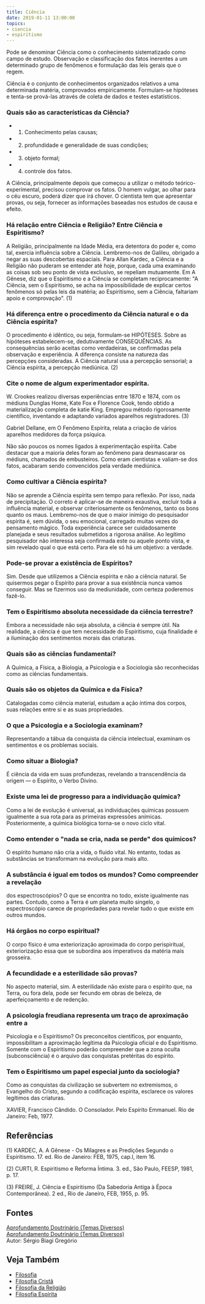 ```yaml
---
title: Ciência
date: 2019-01-11 13:00:00
topics: 
- ciencia
- espiritismo
---
```


Pode se denominar Ciência como o conhecimento sistematizado como campo de
estudo. Observação e classificação dos fatos inerentes a um determinado grupo de
fenômenos e formulação das leis gerais que o regem.

Ciência é o conjunto de conhecimentos organizados relativos a uma
determinada matéria, comprovados empiricamente. Formulam-se hipóteses e
tenta-se prová-las através de coleta de dados e testes estatísticos.

### Quais são as características da Ciência?
* 1) Conhecimento pelas causas; 
* 2) profundidade e generalidade de suas condições; 
* 3) objeto formal; 
* 4) controle dos fatos. 

A Ciência, principalmente depois que começou a utilizar o método
teórico-experimental, precisou comprovar os fatos. O homem vulgar, ao olhar para
o céu escuro, poderá dizer que irá chover. O cientista tem que apresentar
provas, ou seja, fornecer as informações baseadas nos estudos de causa e efeito.

### Há relação entre Ciência e Religião? Entre Ciência e Espiritismo?
A Religião, principalmente na Idade Média, era detentora do poder e,
como tal, exercia influência sobre a Ciência. Lembremo-nos de Galileu,
obrigado a negar as suas descobertas espaciais. Para Allan Kardec, a
Ciência e a Religião não puderam se entender até hoje, porque, cada uma
examinando as coisas sob seu ponto de vista exclusivo, se repeliam
mutuamente. Em A Gênese, diz que o Espiritismo e a Ciência se
completam reciprocamente: "A Ciência, sem o Espiritismo, se acha na
impossibilidade de explicar certos fenômenos só pelas leis da matéria;
ao Espiritismo, sem a Ciência, faltariam apoio e comprovação". (1)

### Há diferença entre o procedimento da Ciência natural e o da Ciência espírita?
O procedimento é idêntico, ou seja, formulam-se HIPÓTESES. Sobre as
hipóteses estabelecem-se, dedutivamente CONSEQUÊNCIAS. As consequências
serão aceitas como verdadeiras, se confirmadas pela observação e
experiência. A diferença consiste na natureza das percepções
consideradas. A Ciência natural usa a percepção sensorial; a Ciência
espírita, a percepção mediúnica. (2)

### Cite o nome de algum experimentador espírita.

W. Crookes realizou diversas experiências entre 1870 e 1874, com os
médiuns Dunglas Home, Kate Fox e Florence Cook, tendo obtido a
materialização completa de katie King. Empregou método rigorosamente
científico, inventando e adaptando variados aparelhos registradores. (3)

Gabriel Dellane, em O Fenômeno Espírita, relata a criação de vários
aparelhos medidores da força psíquica.

Não são poucos os nomes ligados à experimentação espírita. Cabe destacar
que a maioria deles foram ao fenômeno para desmascarar os médiuns,
chamados de embusteiros. Como eram cientistas e valiam-se dos fatos,
acabaram sendo convencidos pela verdade mediúnica.

### Como cultivar a Ciência espírita?
Não se aprende a Ciência espírita sem tempo para reflexão. Por isso,
nada de precipitação. O correto é aplicar-se de maneira exaustiva,
excluir toda a influência material, e observar criteriosamente os
fenômenos, tanto os bons quanto os maus. Lembremo-nos de que o maior
inimigo do pesquisador espírita é, sem dúvida, o seu emocional,
carregado muitas vezes do pensamento mágico. Toda experiência carece ser
cuidadosamente planejada e seus resultados submetidos a rigorosa
análise. Ao legítimo pesquisador não interessa seja confirmada este ou
aquele ponto vista, e sim revelado qual o que está certo. Para ele só há
um objetivo: a verdade.

### Pode-se provar a existência de Espíritos?
Sim. Desde que utilizemos a Ciência espírita e não a ciência natural. Se
quisermos pegar o Espírito para provar a sua existência nunca vamos
conseguir. Mas se fizermos uso da mediunidade, com certeza poderemos
fazê-lo.



### Tem o Espiritismo absoluta necessidade da ciência terrestre?
Embora a necessidade não seja absoluta, a ciência é sempre útil. Na
realidade, a ciência é que tem necessidade do Espiritismo, cuja
finalidade é a iluminação dos sentimentos morais das criaturas.

### Quais são as ciências fundamentai?
A Química, a Física, a Biologia, a Psicologia e a Sociologia são
reconhecidas como as ciências fundamentais.

### Quais são os objetos da Química e da Física?
Catalogadas como ciência material, estudam a ação íntima dos corpos,
suas relações entre si e as suas propriedades.

### O que a Psicologia e a Sociologia examinam?
Representando a tábua da conquista da ciência intelectual, examinam os
sentimentos e os problemas sociais.

### Como situar a Biologia?
É ciência da vida em suas profundezas, revelando a transcendência da
origem — o Espírito, o Verbo Divino.

### Existe uma lei de progresso para a individuação química?
Como a lei de evolução é universal, as individuações químicas possuem
igualmente a sua rota para as primeiras expressões anímicas.
Posteriormente, a química biológica torna-se o novo ciclo vital.

### Como entender o "nada se cria, nada se perde" dos químicos?
O espírito humano não cria a vida, o fluido vital. No entanto, todas as
substâncias se transformam na evolução para mais alto.

### A substância é igual em todos os mundos? Como compreender a revelação
dos espectroscópios?
O que se encontra no todo, existe igualmente nas partes. Contudo, como a
Terra é um planeta muito singelo, o espectroscópio carece de
propriedades para revelar tudo o que existe em outros mundos.

### Há órgãos no corpo espiritual?
O corpo físico é uma exteriorização aproximada do corpo perispiritual,
exteriorização essa que se subordina aos imperativos da matéria mais
grosseira.

### A fecundidade e a esterilidade são provas?
No aspecto material, sim. A esterilidade não existe para o espírito que,
na Terra, ou fora dela, pode ser fecundo em obras de beleza, de
aperfeiçoamento e de redenção.

### A psicologia freudiana representa um traço de aproximação entre a
Psicologia e o Espiritismo?
Os preconceitos científicos, por enquanto, impossibilitam a aproximação
legítima da Psicologia oficial e do Espiritismo. Somente com o
Espiritismo poderão compreender que a zona oculta (subconsciência) é o
arquivo das conquistas pretéritas do espírito.

### Tem o Espiritismo um papel especial junto da sociologia?
Como as conquistas da civilização se subvertem no extremismos, o
Evangelho do Cristo, segundo a codificação espírita, esclarece os
valores legítimos das criaturas.

XAVIER, Francisco Cândido. O Consolador. Pelo Espírito Emmanuel. Rio
de Janeiro: Feb, 1977.

## Referências
(1) KARDEC, A. A Gênese - Os Milagres e as Predições Segundo o
Espiritismo. 17. ed. Rio de Janeiro: FEB, 1975, cap.I, item 16.

(2) CURTI, R. Espiritismo e Reforma Íntima. 3. ed., São Paulo, FEESP,
1981, p. 17.

(3) FREIRE, J. Ciência e Espiritismo (Da Sabedoria Antiga à Época
Contemporânea). 2 ed., Rio de Janeiro, FEB, 1955, p. 95.

## Fontes
[Aprofundamento Doutrinário (Temas Diversos)](https://sites.google.com/view/aprofundamentodoutrinario/ciência-e-espiritismo)  
[Aprofundamento Doutrinário (Temas Diversos)](https://sites.google.com/view/aprofundamentodoutrinario/ciências-e-espiritismo)  
Autor: Sérgio Biagi Gregório

## Veja Também
* [Filosofia](filosofia)
* [Filosofia Cristã](filosofia-crista)
* [Filosofia da Religião](filosofia-da-religiao)
* [Filosofia Espírita](filosofia-espirita)

